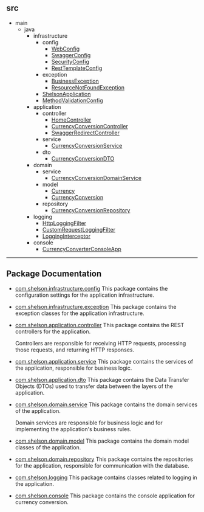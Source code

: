 ## src
  * main
    * java
        * infrastructure
          * config
              * [WebConfig](https://github.com/33mestre/shelson/tree/master/src/main/java/com/shelson/infrastructure/config/WebConfig.java)
              * [SwaggerConfig](https://github.com/33mestre/shelson/tree/master/src/main/java/com/shelson/infrastructure/config/SwaggerConfig.java)
              * [SecurityConfig](https://github.com/33mestre/shelson/tree/master/src/main/java/com/shelson/infrastructure/config/SecurityConfig.java)
              * [RestTemplateConfig](https://github.com/33mestre/shelson/tree/master/src/main/java/com/shelson/infrastructure/config/RestTemplateConfig.java)
          * exception
              * [BusinessException](https://github.com/33mestre/shelson/tree/master/src/main/java/com/shelson/infrastructure/exception/BusinessException.java)
              * [ResourceNotFoundException](https://github.com/33mestre/shelson/tree/master/src/main/java/com/shelson/infrastructure/exception/ResourceNotFoundException.java)
          * [ShelsonApplication](https://github.com/33mestre/shelson/tree/master/src/main/java/com/shelson/ShelsonApplication.java)
          * [MethodValidationConfig](https://github.com/33mestre/shelson/tree/master/src/main/java/com/shelson/MethodValidationConfig.java)
        * application
          * controller
              * [HomeController](https://github.com/33mestre/shelson/tree/master/src/main/java/com/shelson/application/controller/HomeController.java)
              * [CurrencyConversionController](https://github.com/33mestre/shelson/tree/master/src/main/java/com/shelson/application/controller/CurrencyConversionController.java)
              * [SwaggerRedirectController](https://github.com/33mestre/shelson/tree/master/src/main/java/com/shelson/application/controller/SwaggerRedirectController.java)
          * service
              * [CurrencyConversionService](https://github.com/33mestre/shelson/tree/master/src/main/java/com/shelson/application/service/CurrencyConversionService.java)
          * dto
              * [CurrencyConversionDTO](https://github.com/33mestre/shelson/tree/master/src/main/java/com/shelson/application/dto/CurrencyConversionDTO.java)
        * domain
          * service
              * [CurrencyConversionDomainService](https://github.com/33mestre/shelson/tree/master/src/main/java/com/shelson/domain/service/CurrencyConversionDomainService.java)
          * model
              * [Currency](https://github.com/33mestre/shelson/tree/master/src/main/java/com/shelson/domain/model/Currency.java)
              * [CurrencyConversion](https://github.com/33mestre/shelson/tree/master/src/main/java/com/shelson/domain/model/CurrencyConversion.java)
          * repository
              * [CurrencyConversionRepository](https://github.com/33mestre/shelson/tree/master/src/main/java/com/shelson/domain/repository/CurrencyConversionRepository.java)
        * logging
            * [HttpLoggingFilter](https://github.com/33mestre/shelson/tree/master/src/main/java/com/shelson/logging/HttpLoggingFilter.java)
            * [CustomRequestLoggingFilter](https://github.com/33mestre/shelson/tree/master/src/main/java/com/shelson/logging/CustomRequestLoggingFilter.java)
            * [LoggingInterceptor](https://github.com/33mestre/shelson/tree/master/src/main/java/com/shelson/logging/LoggingInterceptor.java)
        * console
            * [CurrencyConverterConsoleApp](https://github.com/33mestre/shelson/tree/master/src/main/java/com/shelson/console/CurrencyConverterConsoleApp.java)


---

## Package Documentation

- [com.shelson.infrastructure.config](https://github.com/33mestre/shelson/tree/master/src/main/java/com/shelson/com/shelson/infrastructure/config)
This package contains the configuration settings for the application infrastructure.

- [com.shelson.infrastructure.exception](https://github.com/33mestre/shelson/tree/master/src/main/java/com/shelson/com/shelson/infrastructure/exception)
This package contains the exception classes for the application infrastructure.

- [com.shelson.application.controller](https://github.com/33mestre/shelson/tree/master/src/main/java/com/shelson/com/shelson/application/controller)
This package contains the REST controllers for the application.  <p> Controllers are responsible for receiving HTTP requests, processing those requests, and returning HTTP responses. </p>

- [com.shelson.application.service](https://github.com/33mestre/shelson/tree/master/src/main/java/com/shelson/com/shelson/application/service)
This package contains the services of the application, responsible for business logic.

- [com.shelson.application.dto](https://github.com/33mestre/shelson/tree/master/src/main/java/com/shelson/com/shelson/application/dto)
This package contains the Data Transfer Objects (DTOs) used to transfer data between the layers of the application.

- [com.shelson.domain.service](https://github.com/33mestre/shelson/tree/master/src/main/java/com/shelson/com/shelson/domain/service)
This package contains the domain services of the application.  <p> Domain services are responsible for business logic and for implementing the application's business rules. </p>

- [com.shelson.domain.model](https://github.com/33mestre/shelson/tree/master/src/main/java/com/shelson/com/shelson/domain/model)
This package contains the domain model classes of the application.

- [com.shelson.domain.repository](https://github.com/33mestre/shelson/tree/master/src/main/java/com/shelson/com/shelson/domain/repository)
This package contains the repositories for the application, responsible for communication with the database.

- [com.shelson.logging](https://github.com/33mestre/shelson/tree/master/src/main/java/com/shelson/com/shelson/logging)
This package contains classes related to logging in the application.

- [com.shelson.console](https://github.com/33mestre/shelson/tree/master/src/main/java/com/shelson/com/shelson/console)
This package contains the console application for currency conversion.

